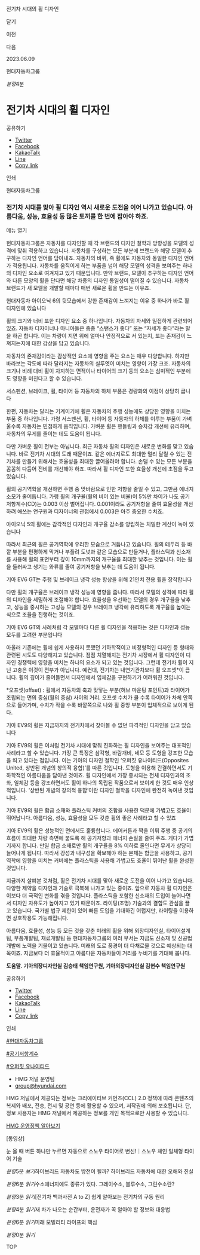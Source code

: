 전기차 시대의 휠 디자인






닫기

이전

다음

2023.06.09

현대자동차그룹


*분량*4분

# 전기차 시대의 휠 디자인

공유하기

* [Twitter](# "새창으로 열림")
* [Facebook](# "새창으로 열림")
* [KakaoTalk](# "새창으로 열림")
* [Line](# "새창으로 열림")
* [Copy link](#)

인쇄

현대자동차그룹



### 전기차 시대를 맞아 휠 디자인 역시 새로운 도전을 이어 나가고 있습니다. 아름다움, 성능, 효율성 등 많은 토끼를 한 번에 잡아야 하죠.

메뉴 열기



현대자동차그룹은 자동차를 디자인할 때 각 브랜드의 디자인 철학과 방향성을 모델의 성격에 맞춰 적용하고 있습니다. 자동차를 구성하는 모든 부분에 브랜드와 해당 모델이 추구하는 디자인 언어를 담아내죠. 자동차의 바퀴, 즉 휠에도 자동차와 동일한 디자인 언어가 적용됩니다. 자동차를 움직이게 하는 부품을 넘어 해당 모델의 성격을 보여주는 하나의 디자인 요소로 여겨지고 있기 때문입니다. 만약 브랜드, 모델이 추구하는 디자인 언어와 다른 모양의 휠을 단다면 해당 차종의 디자인 통일성이 떨어질 수 있습니다. 자동차 브랜드가 새 모델을 개발할 때마다 매번 새로운 휠을 만드는 이유죠.

현대자동차 아이오닉 6의 뒷모습에서 강한 존재감이 느껴지는 이유 중 하나가 바로 휠 디자인에 있습니다

휠의 크기와 너비 또한 디자인 요소 중 하나입니다. 자동차의 자세와 밀접하게 관련되어 있죠. 자동차 디자이너나 마니아들은 종종 “스탠스가 좋다” 또는 “자세가 좋다”라는 말을 하곤 합니다. 이는 차량이 지면 위에 얼마나 안정적으로 서 있는지, 또는 존재감이 느껴지는지에 대한 감상을 담고 있습니다.

자동차의 존재감이라는 감상적인 요소에 영향을 주는 요소는 매우 다양합니다. 하지만 바라보는 각도에 따라 달라지는 자동차의 실루엣이 미치는 영향이 가장 크죠. 자동차의 크기나 비례 대비 휠이 차지하는 면적이나 타이어의 크기 등의 요소는 심미적인 부분에도 영향을 미친다고 할 수 있습니다.

서스펜션, 브레이크, 휠, 타이어 등 자동차의 하체 부품은 경량화의 이점이 상당히 큽니다

한편, 자동차는 달리는 기계이기에 휠은 자동차의 주행 성능에도 상당한 영향을 미치는 부품 중 하나입니다. 가령 서스펜션, 휠, 타이어 등 자동차의 하체를 이루는 부품이 가벼울수록 자동차는 민첩하게 움직입니다. 가벼운 휠은 핸들링과 승차감 개선에 유리하며, 자동차의 무게를 줄이는 데도 도움이 됩니다.

다만 가벼운 휠이 전부는 아닙니다. 최근 자동차 휠의 디자인은 새로운 변화를 맞고 있습니다. 바로 전기차 시대의 도래 때문이죠. 같은 에너지로도 최대한 멀리 달릴 수 있는 전기차를 만들기 위해서는 효율성을 최대한 끌어올려야 합니다. 손댈 수 있는 모든 부분을 꼼꼼히 다듬어 전비를 개선해야 하죠. 따라서 휠 디자인 또한 효율성 개선에 초점을 두고 있습니다.

휠의 공기역학을 개선하면 주행 중 맞바람으로 인한 저항을 줄일 수 있고, 그만큼 에너지 소모가 줄어듭니다. 가령 휠의 개구율(휠의 비어 있는 비율)이 5%만 차이가 나도 공기저항계수(CD)는 0.003 이상 벌어집니다. 0.001이라도 공기저항을 줄여 효율성을 개선하려 애쓰는 연구원과 디자이너의 관점에서 0.003은 아주 중요한 수치죠.

아이오닉 5의 휠에는 감각적인 디자인과 개구율 감소를 양립하는 치밀한 계산이 녹아 있습니다



따라서 최근의 휠은 공기역학에 유리한 모습으로 거듭나고 있습니다. 휠의 테두리 등 바깥 부분을 편평하게 막거나 부풀려 도넛과 같은 모습으로 만들거나, 플라스틱과 신소재를 사용해 휠의 표면부터 깊이 10mm까지의 개구율을 최대한 낮추는 것입니다. 이는 휠을 둘러싸고 생기는 와류를 줄여 공기저항을 낮추는 데 도움이 됩니다.

기아 EV6 GT는 주행 및 브레이크 냉각 성능 향상을 위해 21인치 전용 휠을 장착합니다

다만 휠의 개구율은 브레이크 냉각 성능에 영향을 줍니다. 따라서 모델의 성격에 따라 휠의 디자인을 세밀하게 조절해야 합니다. 효율성을 우선하는 모델의 경우 개구율을 낮추고, 성능을 중시하는 고성능 모델의 경우 브레이크 냉각에 유리하도록 개구율을 높이는 식으로 조율을 진행하는 것이죠.

기아 EV6 GT의 사례처럼 각 모델마다 다른 휠 디자인을 적용하는 것은 디자인과 성능 모두를 고려한 부분입니다



아울러 기존에는 휠에 쉽게 사용하지 못했던 기하학적이고 비정형적인 디자인 등 형태와 관련된 시도도 다양해지고 있습니다. 점점 치열해지는 전기차 시장에서 휠 디자인이 디자인 경쟁력에 영향을 미치는 하나의 요소가 되고 있는 것입니다. 그런데 전기차 휠이 지닌 고충은 이것이 전부가 아닙니다. 예컨대, 전기차는 내연기관차보다 휠 오프셋\*이 큽니다. 휠의 깊이가 줄어들면서 디자인에서 입체감을 구현하기가 어려워진 것입니다.

\*오프셋(offset) : 휠에서 자동차의 축과 맞닿는 부분(허브 마운팅 포인트)과 타이어가 조립되는 면의 중심(휠의 중심) 사이의 거리. 오프셋 수치가 클 수록 타이어가 차체 안쪽으로 들어가며, 수치가 작을 수록 바깥쪽으로 나와 휠 중앙 부분이 입체적으로 보이게 된다.

기아 EV9의 휠은 지금까지의 전기차에서 찾아볼 수 없던 파격적인 디자인을 담고 있습니다



기아 EV9의 휠은 이처럼 전기차 시대에 맞춰 진화하는 휠 디자인을 보여주는 대표적인 사례라고 할 수 있습니다. 가장 큰 특징은 삼각형, 바람개비, 네모 등 도형을 강조한 모습을 띄고 있다는 점입니다. 이는 기아의 디자인 철학인 ‘오퍼짓 유나이티드(Opposites United, 상반된 개념의 창의적 융합)’를 따른 것입니다. 도형을 이용해 간결하면서도 기하학적인 아름다움을 담아낸 것이죠. 휠 디자인에서 가장 중시되는 전체 디자인과의 조화, 일체감 등을 강조하면서도 휠이 하나의 독립된 작품으로서 보이게 한 것도 매우 인상적입니다. ‘상반된 개념의 창의적 융합’이란 디자인 철학을 디자인에 완전히 녹여낸 것입니다.

기아 EV9의 휠은 합금 소재와 플라스틱 커버의 조합을 사용한 덕분에 가볍고도 효율이 뛰어납니다. 아름다움, 성능, 효율성을 모두 갖춘 휠의 좋은 사례라고 할 수 있죠

기아 EV9의 휠은 성능적인 면에서도 훌륭합니다. 에어커튼과 짝을 이뤄 주행 중 공기의 흐름이 최대한 차량 측면에 붙도록 해 공기저항과 에너지 손실을 줄여 주죠. 게다가 가볍기까지 합니다. 만일 합금 소재로만 휠의 개구율을 8% 이하로 줄인다면 무게가 상당히 늘어나게 됩니다. 따라서 강성과 내구성을 확보해야 하는 본체는 합금을 사용하고, 공기역학에 영향을 미치는 커버에는 플라스틱을 사용해 가볍고도 효율이 뛰어난 휠을 완성한 것입니다.



지금까지 살펴본 것처럼, 휠은 전기차 시대를 맞아 새로운 도전을 이어 나가고 있습니다. 다양한 제약을 디자인과 기술로 극복해 나가고 있는 중이죠. 앞으로 자동차 휠 디자인은 이보다 더 극적인 변화를 겪을 것입니다. 플라스틱을 포함한 신소재의 도입이 늘어나면서 디자인 자유도가 높아지고 있기 때문이죠. 라이팅(조명) 기술과의 결합도 관심을 끌고 있습니다. 국가별 법규 제한이 있어 빠른 도입을 기대하긴 어렵지만, 라이팅을 이용하면 상호작용도 가능해집니다.

아름다움, 효율성, 성능 등 모든 것을 갖춘 미래의 휠을 위해 외장디자인실, 타이어설계팀, 부품개발팀, 재료개발팀 등 현대자동차그룹의 여러 부서는 지금도 신소재 및 신공법 개발에 노력을 기울이고 있습니다. 미래의 도로 풍경이 더 다채로울 것으로 예상되는 대목이죠. 지금보다 더 효율적이고 아름다운 자동차들이 거리를 누비기를 기대해 봅니다.

**도움말. 기아외장디자인실 김승태 책임연구원, 기아외장디자인실 김현수 책임연구원**



공유하기

* [Twitter](# "새창으로 열림")
* [Facebook](# "새창으로 열림")
* [KakaoTalk](# "새창으로 열림")
* [Line](# "새창으로 열림")
* [Copy link](#)

인쇄

[#현대자동차그룹](/tag/727)

[#공기저항계수](/tag/2549)

[#오퍼짓 유나이티드](/tag/1518)



* HMG 저널 운영팀
* [group@hyundai.com](mailto:group@hyundai.com)

HMG 저널에서 제공되는 정보는 크리에이티브 커먼즈(CCL) 2.0 정책에 따라 콘텐츠의 복제와 배포, 전송, 전시 및 공연 등에 활용할 수 있으며, 저작권에 의해 보호됩니다.
단, 정보 사용자는 HMG 저널에서 제공하는 정보를 개인 목적으로만 사용할 수 있습니다.

[HMG 운영정책 알아보기](/footer/operationRegist)

[동영상]

눈 올 때 버튼 하나만 누르면 자동으로 스노우 타이어로 변신!｜스노우 체인 일체형 타이어 기술

*분량*5분 *보기*하이브리드 자동차도 방전이 될까? 하이브리드 자동차에 대한 오해와 진실

*분량*6분 *읽기*수소에너지에도 종류가 있다. 그레이수소, 블루수소, 그린수소란?

*분량*3분 *읽기*[전기차 백과사전 A to Z] 쉽게 알아보는 전기차의 구동 원리

*분량*4분 *읽기*새 차가 나오는 순간부터, 운전자가 꼭 알아야 할 정보와 대응법

*분량*6분 *읽기*미래 모빌리티 라이프의 핵심

*분량*0분 *읽기*

TOP